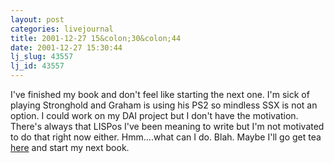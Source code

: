 ```yaml
---
layout: post
categories: livejournal
title: 2001-12-27 15&colon;30&colon;44
date: 2001-12-27 15:30:44
lj_slug: 43557
lj_id: 43557
---
```

I've finished my book and don't feel like starting the next one. I'm sick of playing Stronghold and Graham is using his PS2 so mindless SSX is not an option. I could work on my DAI project but I don't have the motivation. There's always that LISPos I've been meaning to write but I'm not motivated to do that right now either. Hmm....what can I do. Blah. Maybe I'll go get tea [here](http://www.tealuxe.com) and start my next book.
